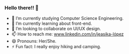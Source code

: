 ### Hello there!! 👋

<!--
**jeasika/jeasika** is a ✨ _special_ ✨ repository because its `README.md` (this file) appears on your GitHub profile.
-->
- 🔭 I’m currently studying Computer Science Engineering.
- 🌱 I’m currently learning about front-end.
- 👯 I’m looking to collaborate on UI/UX design.
- 📫 How to reach me:  www.linkedin.com/in/jeasika-lópez
- 😄 Pronouns: Her/She.
- ⚡ Fun fact: I really enjoy hiking and camping.

